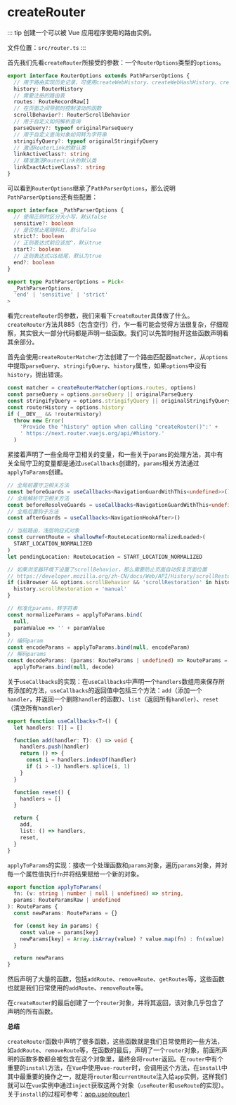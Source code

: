 # createRouter

::: tip
创建一个可以被 Vue 应用程序使用的路由实例。

文件位置：`src/router.ts`
:::

首先我们先看`createRouter`所接受的参数：一个`RouterOptions`类型的`options`。

```ts
export interface RouterOptions extends PathParserOptions {
  // 用于路由实现历史记录，可使用createWebHistory、createWebHashHistory、createMemoryHistory进行创建
  history: RouterHistory
  // 需要注册的路由表
  routes: RouteRecordRaw[]
  // 在页面之间导航时控制滚动的函数
  scrollBehavior?: RouterScrollBehavior
  // 用于自定义如何解析查询
  parseQuery?: typeof originalParseQuery
  // 用于自定义查询对象如何转为字符串
  stringifyQuery?: typeof originalStringifyQuery
  // 激活RouterLink的默认类
  linkActiveClass?: string
  // 精准激活RouterLink的默认类
  linkExactActiveClass?: string
}
```

可以看到`RouterOptions`继承了`PathParserOptions`，那么说明`PathParserOptions`还有些配置：

```ts
export interface _PathParserOptions {
  // 使用正则时区分大小写，默认false
  sensitive?: boolean
  // 是否禁止尾随斜杠，默认false
  strict?: boolean
  // 正则表达式前应该加^，默认true
  start?: boolean
  // 正则表达式以$结尾，默认为true
  end?: boolean
}

export type PathParserOptions = Pick<
  _PathParserOptions,
  'end' | 'sensitive' | 'strict'
>
```

看完`createRouter`的参数，我们来看下`createRouter`具体做了什么。`createRouter`方法共885（包含空行）行，乍一看可能会觉得方法很复杂，仔细观察，其实很大一部分代码都是声明一些函数。我们可以先暂时抛开这些函数声明看其余部分。

首先会使用`createRouterMatcher`方法创建了一个路由匹配器`matcher`，从`options`中提取`parseQuery`、`stringifyQuery`、`history`属性，如果`options`中没有`history`，抛出错误。

```ts
const matcher = createRouterMatcher(options.routes, options)
const parseQuery = options.parseQuery || originalParseQuery
const stringifyQuery = options.stringifyQuery || originalStringifyQuery
const routerHistory = options.history
if (__DEV__ && !routerHistory)
  throw new Error(
    'Provide the "history" option when calling "createRouter()":' +
    ' https://next.router.vuejs.org/api/#history.'
  )
```

紧接着声明了一些全局守卫相关的变量，和一些关于`params`的处理方法，其中有关全局守卫的变量都是通过`useCallbacks`创建的，`params`相关方法通过`applyToParams`创建。

```ts
// 全局前置守卫相关方法
const beforeGuards = useCallbacks<NavigationGuardWithThis<undefined>>()
// 全局解析守卫相关方法
const beforeResolveGuards = useCallbacks<NavigationGuardWithThis<undefined>>()
// 全局后置钩子方法
const afterGuards = useCallbacks<NavigationHookAfter>()

// 当前路由，浅层响应式对象
const currentRoute = shallowRef<RouteLocationNormalizedLoaded>(
  START_LOCATION_NORMALIZED
)
let pendingLocation: RouteLocation = START_LOCATION_NORMALIZED

// 如果浏览器环境下设置了scrollBehavior，那么需要防止页面自动恢复页面位置
// https://developer.mozilla.org/zh-CN/docs/Web/API/History/scrollRestoration
if (isBrowser && options.scrollBehavior && 'scrollRestoration' in history) {
  history.scrollRestoration = 'manual'
}

// 标准化params，转字符串
const normalizeParams = applyToParams.bind(
  null,
  paramValue => '' + paramValue
)
// 编码param
const encodeParams = applyToParams.bind(null, encodeParam)
// 解码params
const decodeParams: (params: RouteParams | undefined) => RouteParams =
  applyToParams.bind(null, decode)
```

关于`useCallbacks`的实现：在`useCallbacks`中声明一个`handlers`数组用来保存所有添加的方法，`useCallbacks`的返回值中包括三个方法：`add`（添加一个`handler`，并返回一个删除`handler`的函数）、`list`（返回所有`handler`）、`reset`（清空所有`handler`）
```ts
export function useCallbacks<T>() {
  let handlers: T[] = []

  function add(handler: T): () => void {
    handlers.push(handler)
    return () => {
      const i = handlers.indexOf(handler)
      if (i > -1) handlers.splice(i, 1)
    }
  }

  function reset() {
    handlers = []
  }

  return {
    add,
    list: () => handlers,
    reset,
  }
}
```

`applyToParams`的实现：接收一个处理函数和`params`对象，遍历`params`对象，并对每一个属性值执行`fn`并将结果赋给一个新的对象。
```ts
export function applyToParams(
  fn: (v: string | number | null | undefined) => string,
  params: RouteParamsRaw | undefined
): RouteParams {
  const newParams: RouteParams = {}

  for (const key in params) {
    const value = params[key]
    newParams[key] = Array.isArray(value) ? value.map(fn) : fn(value)
  }

  return newParams
}
```

然后声明了大量的函数，包括`addRoute`、`removeRoute`、`getRoutes`等，这些函数也就是我们日常使用的`addRoute`、`removeRoute`等。

在`createRouter`的最后创建了一个`router`对象，并将其返回，该对象几乎包含了声明的所有函数。

**总结**

`createRouter`函数中声明了很多函数，这些函数就是我们日常使用的一些方法，如`addRoute`、`removeRoute`等，在函数的最后，声明了一个`router`对象，前面所声明的函数多数都会被包含在这个对象里，最终会将`router`返回。在`router`中有个重要的`install`方法，在`Vue`中使用`vue-router`时，会调用这个方法，在`install`中其中最重要的操作之一，就是将`router`和`currentRoute`注入给`app`实例，这样我们就可以在`vue`实例中通过`inject`获取这两个对象（`useRouter`和`useRoute`的实现）。
关于`install`的过程可参考：[app.use(router)](https://maxlz1.github.io/blog/vue-router/router-install.html)
